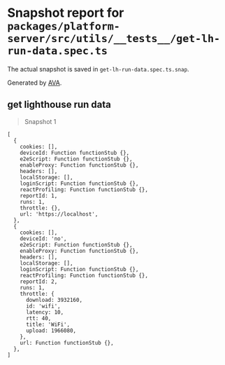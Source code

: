 # Snapshot report for `packages/platform-server/src/utils/__tests__/get-lh-run-data.spec.ts`

The actual snapshot is saved in `get-lh-run-data.spec.ts.snap`.

Generated by [AVA](https://avajs.dev).

## get lighthouse run data

> Snapshot 1

    [
      {
        cookies: [],
        deviceId: Function functionStub {},
        e2eScript: Function functionStub {},
        enableProxy: Function functionStub {},
        headers: [],
        localStorage: [],
        loginScript: Function functionStub {},
        reactProfiling: Function functionStub {},
        reportId: 1,
        runs: 1,
        throttle: {},
        url: 'https://localhost',
      },
      {
        cookies: [],
        deviceId: 'no',
        e2eScript: Function functionStub {},
        enableProxy: Function functionStub {},
        headers: [],
        localStorage: [],
        loginScript: Function functionStub {},
        reactProfiling: Function functionStub {},
        reportId: 2,
        runs: 1,
        throttle: {
          download: 3932160,
          id: 'wifi',
          latency: 10,
          rtt: 40,
          title: 'WiFi',
          upload: 1966080,
        },
        url: Function functionStub {},
      },
    ]
